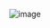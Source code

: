 ![image](https://user-images.githubusercontent.com/87923556/150391172-6b9e020d-67d5-4e92-ac33-1797a48769da.png)
